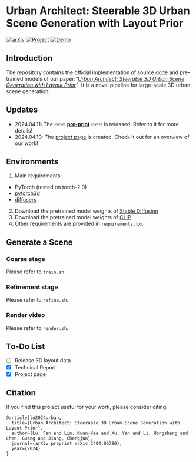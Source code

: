 # Urban Architect: Steerable 3D Urban Scene Generation with Layout Prior

[![arXiv](https://img.shields.io/badge/arXiv-2404.06780-b31b1b.svg)](https://arxiv.org/abs/2404.06780) <a href="https://urbanarchitect.github.io/">
<img alt="Project" src="https://img.shields.io/badge/-Project%20Page-lightgrey?logo=Google%20Chrome&color=informational&logoColor=white"></a> 
<a href="https://www.youtube.com/watch?v=CEPquApsPjI&ab_channel=FanLu"><img alt="Demo" src="https://img.shields.io/badge/-Demo-ea3323?logo=youtube"></a> 

## Introduction
The repository contains the official implementation of source code and pre-trained models of our paper:*"[Urban Architect: Steerable 3D Urban Scene Generation with Layout Prior]()"*. It is a novel pipeline for large-scale 3D urban scene generation!

## Updates
- 2024.04.11: The :fire::fire::fire: **[pre-print](https://arxiv.org/abs/2404.06780)** :fire::fire::fire: is released! Refer to it for more details!
- 2024.04.10: The [project page](https://urbanarchitect.github.io/) is created. Check it out for an overview of our work!

## Environments
1. Main requirements:
- PyTorch (tested on torch-2.0)
- [pytorch3d](https://pytorch3d.org/)
- [diffusers](https://github.com/huggingface/diffusers/tree/main)
2. Download the pretrained model weights of [Stable Diffusion](https://huggingface.co/stabilityai/stable-diffusion-2-1)
3. Download the pretrained model weights of [CLIP](https://huggingface.co/openai/clip-vit-base-patch32)
4. Other requirements are provided in `requirements.txt`

## Generate a Scene

### Coarse stage
Please refer to `train.sh`.

### Refinement stage
Please refer to `refine.sh`.

### Render video
Please refer to `render.sh`.

## To-Do List

- [ ] Release 3D layout data
- [x] Technical Report
- [x] Project page

## Citation
If you find this project useful for your work, please consider citing:
```
@article{lu2024urban,
  title={Urban Architect: Steerable 3D Urban Scene Generation with Layout Prior},
  author={Lu, Fan and Lin, Kwan-Yee and Xu, Yan and Li, Hongsheng and Chen, Guang and Jiang, Changjun},
  journal={arXiv preprint arXiv:2404.06780},
  year={2024}
}
```